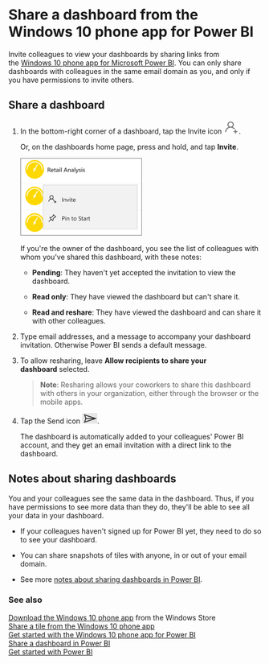 <properties 
   pageTitle="Share a dashboard from the Windows 10 phone app"
   description="Share a dashboard from the Windows 10 phone app for Power BI"
   services="powerbi" 
   documentationCenter="" 
   authors="maggiesMSFT" 
   manager="mblythe" 
   editor=""
   tags=""/>
 
<tags
   ms.service="powerbi"
   ms.devlang="NA"
   ms.topic="article"
   ms.tgt_pltfrm="NA"
   ms.workload="powerbi"
   ms.date="12/14/2015"
   ms.author="maggies"/>
# Share a dashboard from the Windows 10 phone app for Power BI

Invite colleagues to view your dashboards by sharing links from the [Windows 10 phone app for Microsoft Power BI](powerbi-mobile-win10phone-app-get-started.md). You can only share dashboards with colleagues in the same email domain as you, and only if you have permissions to invite others.

## Share a dashboard

1.  In the bottom-right corner of a dashboard, tap the Invite icon ![](media/powerbi-mobile-share-a-dashboard-from-the-win10phone-app/PBI_Andr_InviteIcon.png).

    Or, on the dashboards home page, press and hold, and tap **Invite**.

    ![](media/powerbi-mobile-share-a-dashboard-from-the-win10phone-app/PBI_Win10Ph_DashHomeInvitePin.png)

    If you're the owner of the dashboard, you see the list of colleagues with whom you've shared this dashboard, with these notes:

    -   **Pending**: They haven't yet accepted the invitation to view the dashboard.

    -   **Read only**: They have viewed the dashboard but can't share it.

    -   **Read and reshare**: They have viewed the dashboard and can share it with other colleagues.

2.  Type email addresses, and a message to accompany your dashboard invitation. Otherwise Power BI sends a default message.

3.  To allow resharing, leave **Allow recipients to share your dashboard** selected.

    >**Note**:  Resharing allows your coworkers to share this dashboard with others in your organization, either through the browser or the mobile apps.

4.  Tap the Send icon ![](media/powerbi-mobile-share-a-dashboard-from-the-win10phone-app/PBI_Win10Ph_SendIcon.png).

    The dashboard is automatically added to your colleagues' Power BI account, and they get an email invitation with a direct link to the dashboard.


## Notes about sharing dashboards

You and your colleagues see the same data in the dashboard. Thus, if you have permissions to see more data than they do, they'll be able to see all your data in your dashboard.

-   If your colleagues haven't signed up for Power BI yet, they need to do so to see your dashboard.

-   You can share snapshots of tiles with anyone, in or out of your email domain.

-   See more [notes about sharing dashboards in Power BI](powerbi-service-share-unshare-dashboard.md#notes-about-sharing).

### See also

[Download the Windows 10 phone app](http://go.microsoft.com/fwlink/?LinkID=544867) from the Windows Store  
[Share a tile from the Windows 10 phone app](powerbi-mobile-share-a-tile-from-the-win10phone-app.md)  
[Get started with the Windows 10 phone app for Power BI](powerbi-mobile-win10phone-app-get-started.md)  
[Share a dashboard in Power BI](powerbi-service-share-unshare-dashboard.md)  
[Get started with Power BI](powerbi-service-get-started.md)

